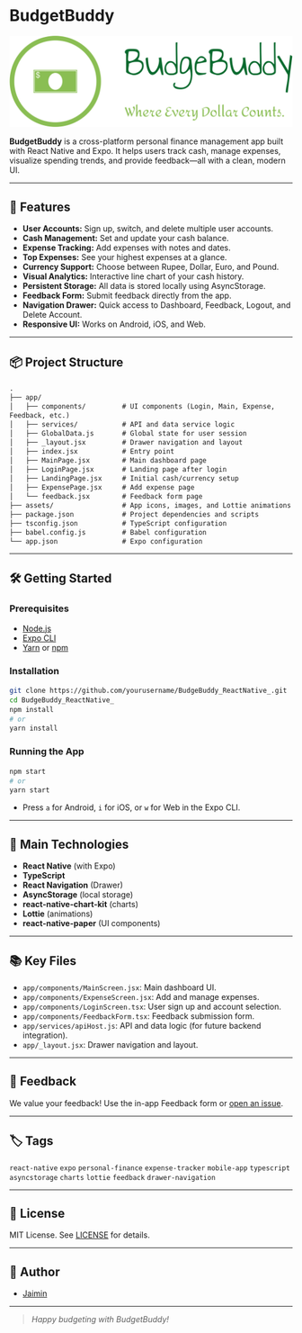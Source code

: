 # BudgetBuddy

![BudgetBuddy Logo](assets/Logo.png)

**BudgetBuddy** is a cross-platform personal finance management app built with React Native and Expo. It helps users track cash, manage expenses, visualize spending trends, and provide feedback—all with a clean, modern UI.

---

## 🚀 Features

- **User Accounts:** Sign up, switch, and delete multiple user accounts.
- **Cash Management:** Set and update your cash balance.
- **Expense Tracking:** Add expenses with notes and dates.
- **Top Expenses:** See your highest expenses at a glance.
- **Currency Support:** Choose between Rupee, Dollar, Euro, and Pound.
- **Visual Analytics:** Interactive line chart of your cash history.
- **Persistent Storage:** All data is stored locally using AsyncStorage.
- **Feedback Form:** Submit feedback directly from the app.
- **Navigation Drawer:** Quick access to Dashboard, Feedback, Logout, and Delete Account.
- **Responsive UI:** Works on Android, iOS, and Web.

---

## 📦 Project Structure

```
.
├── app/
│   ├── components/         # UI components (Login, Main, Expense, Feedback, etc.)
│   ├── services/           # API and data service logic
│   ├── GlobalData.js       # Global state for user session
│   ├── _layout.jsx         # Drawer navigation and layout
│   ├── index.jsx           # Entry point
│   ├── MainPage.jsx        # Main dashboard page
│   ├── LoginPage.jsx       # Landing page after login
│   ├── LandingPage.jsx     # Initial cash/currency setup
│   ├── ExpensePage.jsx     # Add expense page
│   └── feedback.jsx        # Feedback form page
├── assets/                 # App icons, images, and Lottie animations
├── package.json            # Project dependencies and scripts
├── tsconfig.json           # TypeScript configuration
├── babel.config.js         # Babel configuration
└── app.json                # Expo configuration
```

---

## 🛠️ Getting Started

### Prerequisites

- [Node.js](https://nodejs.org/)
- [Expo CLI](https://docs.expo.dev/get-started/installation/)
- [Yarn](https://yarnpkg.com/) or [npm](https://www.npmjs.com/)

### Installation

```sh
git clone https://github.com/yourusername/BudgeBuddy_ReactNative_.git
cd BudgeBuddy_ReactNative_
npm install
# or
yarn install
```

### Running the App

```sh
npm start
# or
yarn start
```

- Press `a` for Android, `i` for iOS, or `w` for Web in the Expo CLI.

---

## 🧩 Main Technologies

- **React Native** (with Expo)
- **TypeScript**
- **React Navigation** (Drawer)
- **AsyncStorage** (local storage)
- **react-native-chart-kit** (charts)
- **Lottie** (animations)
- **react-native-paper** (UI components)

---

## 📚 Key Files

- `app/components/MainScreen.jsx`: Main dashboard UI.
- `app/components/ExpenseScreen.jsx`: Add and manage expenses.
- `app/components/LoginScreen.tsx`: User sign up and account selection.
- `app/components/FeedbackForm.tsx`: Feedback submission form.
- `app/services/apiHost.js`: API and data logic (for future backend integration).
- `app/_layout.jsx`: Drawer navigation and layout.

---

## 📝 Feedback

We value your feedback! Use the in-app Feedback form or [open an issue](https://github.com/Jaiminp007/BudgeBuddy_ReactNative_/issues).

---

## 🏷️ Tags

`react-native` `expo` `personal-finance` `expense-tracker` `mobile-app` `typescript` `asyncstorage` `charts` `lottie` `feedback` `drawer-navigation`

---

## 📄 License

MIT License. See [LICENSE](LICENSE) for details.

---

## 👤 Author

- [Jaimin](https://github.com/Jaiminp007)

---

> _Happy budgeting with BudgetBuddy!_
